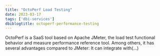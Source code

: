 ```yaml
---
title: "OctoPerf Load Testing"
date: 2023-03-17
tags: ['dbi-services']
dbiblogtitle: octoperf-performance-testing
---
```

OctoPerf is a SaaS tool based on Apache JMeter, the load test functional behavior and measure performance reference tool. Among others, it has several advantages compared to JMeter: It can integrate with(…)